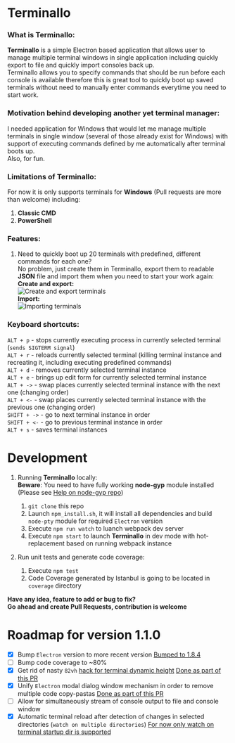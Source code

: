 # Terminallo

### What is Terminallo:

**Terminallo** is a simple Electron based application that allows user to manage multiple terminal windows in single application including quickly export to file and quickly import consoles back up.  
Terminallo allows you to specify commands that should be run before each console is available therefore this is great tool to quickly boot up saved terminals without need to manually enter commands everytime you need to start work.

### Motivation behind developing another yet terminal manager:

I needed application for Windows that would let me manage multiple terminals in single window (several of those already exist for Windows) with support of executing commands defined by me automatically after terminal boots up.  
Also, for fun.

### Limitations of Terminallo:

For now it is only supports terminals for **Windows** (Pull requests are more than welcome) including:

1.  **Classic CMD**
2.  **PowerShell**

### Features:

1.  Need to quickly boot up 20 terminals with predefined, different commands for each one?  
    No problem, just create them in Terminallo, export them to readable **JSON** file and import them when you need to start your work again:  
     **Create and export:**  
     ![Create and export terminals](https://media.giphy.com/media/3M8bF6DMTv74NtuH92/giphy.gif)  
     **Import:**  
     ![Importing terminals](https://media.giphy.com/media/biKaxo5y9utw3MOGN4/giphy.gif)

### Keyboard shortcuts:

`ALT + p` - stops currently executing process in currently selected terminal (`sends SIGTERM signal`)  
`ALT + r` - reloads currently selected terminal (killing terminal instance and recreating it, including executing predefined commands)  
`ALT + d` - removes currently selected terminal instance  
`ALT + e` - brings up edit form for currently selected terminal instance  
`ALT + ->` - swap places currently selected terminal instance with the next one (changing order)  
`ALT + <-` - swap places currently selected terminal instance with the previous one (changing order)  
`SHIFT + ->` - go to next terminal instance in order  
`SHIFT + <-` - go to previous terminal instance in order  
`ALT + s` - saves terminal instances

# Development

1.  Running **Terminallo** locally:  
    **Beware**: You need to have fully working **node-gyp** module installed (Please see [Help on node-gyp repo](https://github.com/nodejs/node-gyp))

    1.  `git clone` this repo
    2.  Launch `npm_install.sh`, it will install all dependencies and build `node-pty` module for required `Electron` version
    3.  Execute `npm run watch` to luanch webpack dev server
    4.  Execute `npm start` to launch **Terminallo** in dev mode with hot-replacement based on running webpack instance

2.  Run unit tests and generate code coverage:
    1.  Execute `npm test`
    2.  Code Coverage generated by Istanbul is going to be located in `coverage` directory

**Have any idea, feature to add or bug to fix?  
Go ahead and create Pull Requests, contribution is welcome**

# Roadmap for version 1.1.0

- [x] Bump `Electron` version to more recent version [Bumped to 1.8.4](https://github.com/darekg11/Terminallo/pull/29)
- [ ] Bump code coverage to ~80%
- [x] Get rid of nasty `82vh` [hack for terminal dynamic height](https://github.com/darekg11/Terminallo/blob/master/src/app/components/Terminal/Terminal.css#L127) [Done as part of this PR](https://github.com/darekg11/Terminallo/pull/27)
- [x] Unify `Electron` modal dialog window mechanism in order to remove multiple code copy-pastas [Done as part of this PR](https://github.com/darekg11/Terminallo/pull/26)
- [ ] Allow for simultaneously stream of console output to file and console window
- [x] Automatic terminal reload after detection of changes in selected directories (`watch on multiple directories`) [For now only watch on terminal startup dir is supported](https://github.com/darekg11/Terminallo/pull/28)
